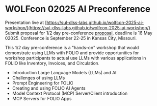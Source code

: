 # WOLFcon 02025 AI Preconference

Presentation live at [https://sul-dlss-labs.github.io/wolfcon-2025-ai-workshop/](https://sul-dlss-labs.github.io/wolfcon-2025-ai-workshop/)
Submit proposal for 1/2 day pre-conference [proposal](https://cfp.sched.com/speaker/6WCTz8koYs/event),
deadline is 16 May 02025. Conference is September 22-25 in Kansas City, Missouri.  


This 1/2 day pre-conference is a "hands-on" workshop that would demonstrate using 
LLMs with FOLIO and provide opportunities for workshop participants to actual use
LLMs with various applications in FOLIO like Inventory, Invoices, and Circulation.
  
- Introduction Large Language Models (LLMs) and AI
- Challenges of using LLMs
- Prompt Engineering for FOLIO
- Creating and using FOLIO AI Agents
- Model Context Protocol (MCP) Server/Client introduction
- MCP Servers for FOLIO Apps

